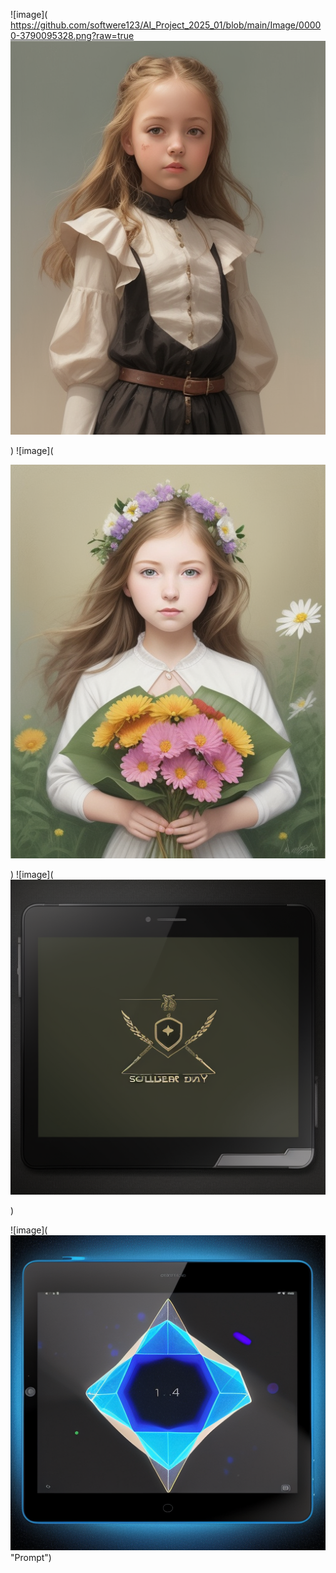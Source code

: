 ![image](
   https://github.com/softwere123/AI_Project_2025_01/blob/main/Image/00000-3790095328.png?raw=true
   ![alt text](image-5.png)
 
)
![image](
  
  ![alt text](image-1.png)
  
)
![image](
   ![alt text](image-2.png)
  
)

  ![image](
 ![alt text](image-3.png)
  "Prompt")